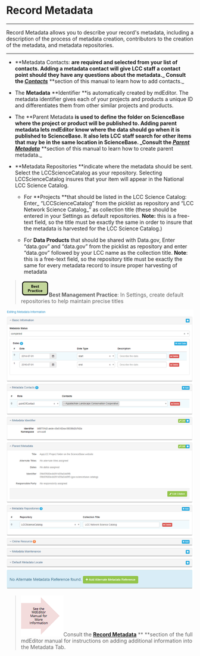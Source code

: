 # Record Metadata

---

Record Metadata allows you to describe your record's metadata, including a description of the process of metadata creation, contributors to the creation of the metadata, and metadata repositories.

---

* **Metadata Contacts: **are required and selected from your list of contacts. Adding a metadata contact will give LCC staff a contact point should they have any questions about the metadata._ Consult the _[_**Contacts**_](/contacts.md)_** **section of this manual to learn how to add contacts._

* The **Metadata** **Identifier **is automatically created by mdEditor. The metadata identifier gives each of your projects and products a unique ID and differentiates them from other similar projects and products.

* The **Parent Metadata **is used to define the folder on ScienceBase where the project or product will be published to. Adding parent metadata lets mdEditor know where the data should go when it is published to ScienceBase. It also lets LCC staff search for other items that may be in the same location in ScienceBase. _Consult the _[_**Parent Metadata**_](/record/edit/metadata/parent-metadata.md)_** **section of this manual to learn how to create parent metadata._

* **Metadata Repositories **indicate where the metadata should be sent. Select the LCCScienceCatalog as your repository. Selecting LCCScienceCatalog insures that your item will appear in the National LCC Science Catalog.

  * For **Projects **that should be listed in the LCC Science Catalog: Enter_ “LCCScienceCatalog” from the picklist as repository and “LCC Network Science Catalog_” as collection title \(these should be entered in your Settings as default repositories. **Note:** this is a free-text field, so the title must be exactly the same in order to insure that the metadata is harvested for the LCC Science Catalog.\)

  * For **Data Products** that should be shared with Data.gov, Enter “data.gov” and “data.gov” from the picklist as repository and enter “data.gov” followed by your LCC name as the collection title. **Note**: this is a free-text field, so the repository title must be exactly the same for every metadata record to insure proper harvesting of metadata

> ![](/assets/best_practice_small.png)**Best Management Practice**: In Settings, create default repositories to help maintain precise titles

![](/assets/metadata_window.png)

> ![](/assets/see_full_manual_for.png)Consult the [**Record Metadata**](https://adiwg.gitbooks.io/mdeditor/content/record/edit/metadata.html) ** **section of the full mdEditor manual for instructions on adding additional information into the Metadata Tab.



